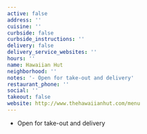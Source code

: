```yaml
---
active: false
address: ''
cuisine: ''
curbside: false
curbside_instructions: ''
delivery: false
delivery_service_websites: ''
hours: ''
name: Hawaiian Hut
neighborhood: ''
notes: '- Open for take-out and delivery'
restaurant_phone: ''
social: ''
takeout: false
website: http://www.thehawaiianhut.com/menu
---
```


- Open for take-out and delivery